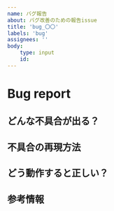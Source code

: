 ```yaml
---
name: バグ報告
about: バグ改善のための報告issue
title: 'bug_〇〇'
labels: 'bug'
assignees: ''
body:
    type: input
    id:
---
```


# Bug report

## どんな不具合が出る？
<!-- 例：ヘルプのフローティングアイコンが見切れている -->

## 不具合の再現方法
<!-- 例：スマートフォンからトップページにアクセスする -->


## どう動作すると正しい？
<!-- 例：トップページにアクセスするとヘルプのフローティングアイコンが画面の右下に表示される -->

## 参考情報
<!-- バージョン情報とか -->